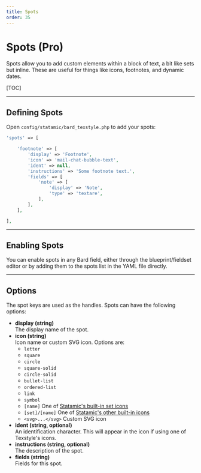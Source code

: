 ```yaml
---
title: Spots
order: 35
---
```


# Spots (Pro)

Spots allow you to add custom elements within a block of text, a bit like sets but inline. These are useful for things like icons, footnotes, and dynamic dates.

[TOC]

---

## Defining Spots

Open `config/statamic/bard_texstyle.php` to add your spots:

```php
'spots' => [

    'footnote' => [
        'display' => 'Footnote',
        'icon' => 'mail-chat-bubble-text',
        'ident' => null,
        'instructions' => 'Some footnote text.',
        'fields' => [
            'note' => [
                'display' => 'Note',
                'type' => 'textare',
            ],
        ],
    ],

],
```

---

## Enabling Spots

You can enable spots in any Bard field, either through the blueprint/fieldset editor or by adding them to the spots list in the YAML file directly.

---

## Options

The spot keys are used as the handles. Spots can have the following options:

* **display (string)**  
  The display name of the spot.
* **icon (string)**  
  Icon name or custom SVG icon. Options are:
    * `letter`
    * `square`
    * `circle`
    * `square-solid`
    * `circle-solid`
    * `bullet-list`
    * `ordered-list`
    * `link`
    * `symbol`
    * `[name]` One of [Statamic's built-in set icons](https://github.com/statamic/cms/tree/4.x/resources/svg/icons/plump)
    * `[set]/[name]` One of [Statamic's other built-in icons](https://github.com/statamic/cms/tree/4.x/resources/svg/icons)
    * `<svg>...</svg>` Custom SVG icon
* **ident (string, optional)**  
  An identification character. This will appear in the icon if using one of Texstyle's icons.
* **instructions (string, optional)**  
  The description of the spot.
* **fields (string)**  
  Fields for this spot.
